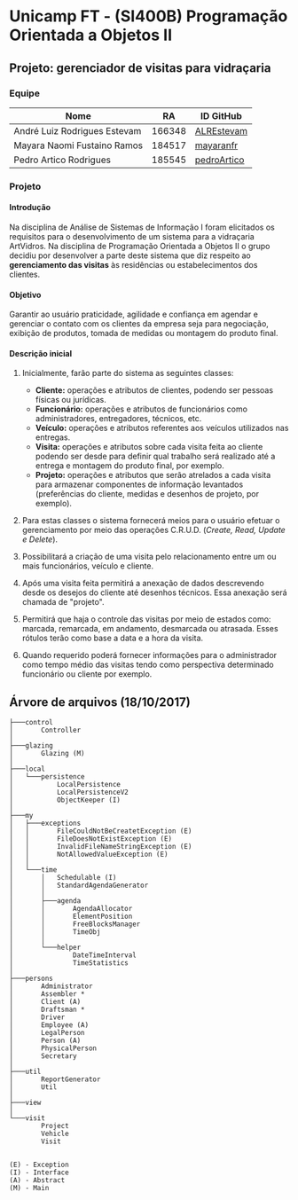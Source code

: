 # Unicamp FT - (SI400B) Programação Orientada a Objetos II
## Projeto: gerenciador de visitas para vidraçaria
### Equipe

| Nome                         | RA     | ID GitHub                                      |
|------------------------------|--------|------------------------------------------------|
| André Luiz Rodrigues Estevam | 166348	| [ALREstevam](https://github.com/ALREstevam)    |
| Mayara Naomi Fustaino Ramos  | 184517	| [mayaranfr](https://github.com/mayaranfr)      |
| Pedro Artico Rodrigues       | 185545	| [pedroArtico](https://github.com/pedroArtico)  |

### Projeto
#### Introdução
Na disciplina de Análise de Sistemas de Informação I foram elicitados os requisitos para o desenvolvimento de um sistema para a vidraçaria ArtVidros. Na disciplina de Programação Orientada a Objetos II o grupo decidiu por desenvolver a parte deste sistema que diz respeito ao **gerenciamento das visitas** às residências ou estabelecimentos dos clientes.

#### Objetivo
Garantir ao usuário praticidade, agilidade e confiança em agendar e gerenciar o contato com os clientes da empresa seja para negociação, exibição de produtos, tomada de medidas ou montagem do produto final.

#### Descrição inicial
1. Inicialmente, farão parte do sistema as seguintes classes:

	* **Cliente:** operações e atributos de clientes, podendo ser pessoas físicas ou jurídicas.
	* **Funcionário:** operações e atributos de funcionários como administradores, entregadores, técnicos, etc.
	* **Veículo:** operações e atributos referentes aos veículos utilizados nas entregas.
	* **Visita:** operações e atributos sobre cada visita feita ao cliente podendo ser desde para definir qual trabalho será realizado até a entrega e montagem do produto final, por exemplo.
	* **Projeto:** operações e atributos que serão atrelados a cada visita para armazenar componentes de informação levantados (preferências do cliente, medidas e desenhos de projeto, por exemplo).

2. Para estas classes o sistema fornecerá meios para o usuário efetuar o gerenciamento por meio das operações C.R.U.D. (*Create, Read, Update e Delete*).

3. Possibilitará a criação de uma visita pelo relacionamento entre um ou mais funcionários, veículo e cliente.

4. Após uma visita feita permitirá a anexação de dados descrevendo desde os desejos do cliente até desenhos técnicos. Essa anexação será chamada de "projeto".

5. Permitirá que haja o controle das visitas por meio de estados como: marcada, remarcada, em andamento, desmarcada ou atrasada. Esses rótulos terão como base a data e a hora da visita.

6. Quando requerido poderá fornecer informações para o administrador como tempo médio das visitas tendo como perspectiva determinado funcionário ou cliente por exemplo.

## Árvore de arquivos (18/10/2017)

    ├───control
    │       Controller
    │
    ├───glazing
    │       Glazing (M)
    │
    ├───local
    │   └───persistence
    │           LocalPersistence
    │           LocalPersistenceV2
    │           ObjectKeeper (I)
    │
    ├───my
    │   ├───exceptions
    │   │       FileCouldNotBeCreatetException (E)
    │   │       FileDoesNotExistException (E)
    │   │       InvalidFileNameStringException (E)
    │   │       NotAllowedValueException (E)
    │   │
    │   └───time
    │       │   Schedulable (I)
    │       │   StandardAgendaGenerator
    │       │
    │       ├───agenda
    │       │       AgendaAllocator
    │       │       ElementPosition
    │       │       FreeBlocksManager
    │       │       TimeObj
    │       │
    │       └───helper
    │               DateTimeInterval
    │               TimeStatistics
    │
    ├───persons
    │       Administrator
    │       Assembler *
    │       Client (A)
    │       Draftsman *
    │       Driver
    │       Employee (A)
    │       LegalPerson
    │       Person (A)
    │       PhysicalPerson
    │       Secretary
	│
	├───util
	│       ReportGenerator
	│       Util
    │
	├───view
	│
    └───visit
            Project
            Vehicle
            Visit
	
	
	(E) - Exception
	(I) - Interface
	(A) - Abstract
	(M) - Main